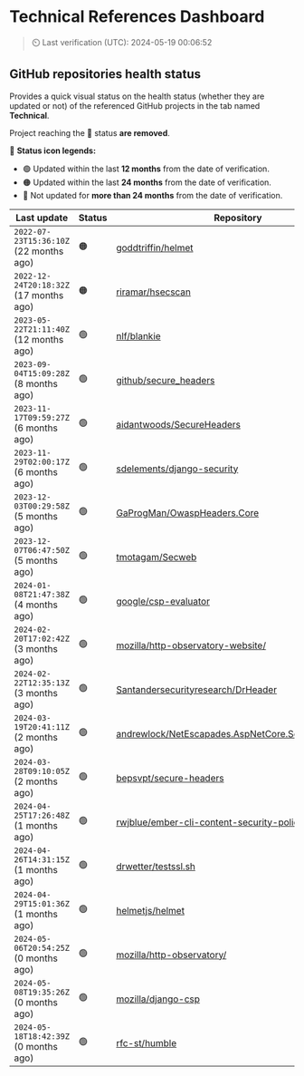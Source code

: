 
# Technical References Dashboard

> :timer_clock: Last verification (UTC): 2024-05-19 00:06:52

## GitHub repositories health status

Provides a quick visual status on the health status (whether they are updated or not) of the referenced GitHub projects in the tab named **Technical**.

Project reaching the :red_circle: status **are removed**.

:speech_balloon: **Status icon legends:**

* :green_circle: Updated within the last **12 months** from the date of verification.
* :orange_circle: Updated within the last **24 months** from the date of verification.
* :red_circle: Not updated for **more than 24 months** from the date of verification.

| Last update | Status | Repository |
| --- | --- | --- |
| `2022-07-23T15:36:10Z` (22 months ago) | :orange_circle: | [goddtriffin/helmet](https://github.com/goddtriffin/helmet) |
| `2022-12-24T20:18:32Z` (17 months ago) | :orange_circle: | [riramar/hsecscan](https://github.com/riramar/hsecscan) |
| `2023-05-22T21:11:40Z` (12 months ago) | :green_circle: | [nlf/blankie](https://github.com/nlf/blankie) |
| `2023-09-04T15:09:28Z` (8 months ago) | :green_circle: | [github/secure_headers](https://github.com/github/secure_headers) |
| `2023-11-17T09:59:27Z` (6 months ago) | :green_circle: | [aidantwoods/SecureHeaders](https://github.com/aidantwoods/SecureHeaders) |
| `2023-11-29T02:00:17Z` (6 months ago) | :green_circle: | [sdelements/django-security](https://github.com/sdelements/django-security) |
| `2023-12-03T00:29:58Z` (5 months ago) | :green_circle: | [GaProgMan/OwaspHeaders.Core](https://github.com/GaProgMan/OwaspHeaders.Core) |
| `2023-12-07T06:47:50Z` (5 months ago) | :green_circle: | [tmotagam/Secweb](https://github.com/tmotagam/Secweb) |
| `2024-01-08T21:47:38Z` (4 months ago) | :green_circle: | [google/csp-evaluator](https://github.com/google/csp-evaluator) |
| `2024-02-20T17:02:42Z` (3 months ago) | :green_circle: | [mozilla/http-observatory-website/](https://github.com/mozilla/http-observatory-website/) |
| `2024-02-22T12:35:13Z` (3 months ago) | :green_circle: | [Santandersecurityresearch/DrHeader](https://github.com/Santandersecurityresearch/DrHeader) |
| `2024-03-19T20:41:11Z` (2 months ago) | :green_circle: | [andrewlock/NetEscapades.AspNetCore.SecurityHeaders](https://github.com/andrewlock/NetEscapades.AspNetCore.SecurityHeaders) |
| `2024-03-28T09:10:05Z` (2 months ago) | :green_circle: | [bepsvpt/secure-headers](https://github.com/bepsvpt/secure-headers) |
| `2024-04-25T17:26:48Z` (1 months ago) | :green_circle: | [rwjblue/ember-cli-content-security-policy/](https://github.com/rwjblue/ember-cli-content-security-policy/) |
| `2024-04-26T14:31:15Z` (1 months ago) | :green_circle: | [drwetter/testssl.sh](https://github.com/drwetter/testssl.sh) |
| `2024-04-29T15:01:36Z` (1 months ago) | :green_circle: | [helmetjs/helmet](https://github.com/helmetjs/helmet) |
| `2024-05-06T20:54:25Z` (0 months ago) | :green_circle: | [mozilla/http-observatory/](https://github.com/mozilla/http-observatory/) |
| `2024-05-08T19:35:26Z` (0 months ago) | :green_circle: | [mozilla/django-csp](https://github.com/mozilla/django-csp) |
| `2024-05-18T18:42:39Z` (0 months ago) | :green_circle: | [rfc-st/humble](https://github.com/rfc-st/humble) |

